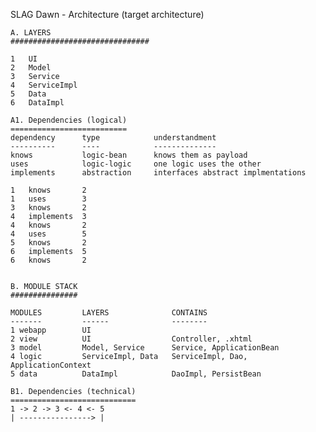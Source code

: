 SLAG Dawn - Architecture (target architecture)

    A. LAYERS 
    ###############################

    1   UI
    2   Model
    3   Service
    4   ServiceImpl
    5   Data
    6   DataImpl

    A1. Dependencies (logical)
    ==========================
    dependency      type            understandment
    ----------      ----            --------------
    knows           logic-bean      knows them as payload
    uses            logic-logic     one logic uses the other
    implements      abstraction     interfaces abstract implmentations

    1   knows       2
    1   uses        3
    3   knows       2
    4   implements  3
    4   knows       2
    4   uses        5
    5   knows       2
    6   implements  5
    6   knows       2   

    
    B. MODULE STACK
    ###############
            
    MODULES         LAYERS              CONTAINS
    -------         ------              --------
    1 webapp        UI                   
    2 view          UI                  Controller, .xhtml
    3 model         Model, Service      Service, ApplicationBean
    4 logic         ServiceImpl, Data   ServiceImpl, Dao, ApplicationContext
    5 data          DataImpl            DaoImpl, PersistBean
    
    B1. Dependencies (technical)
    ============================    
    1 -> 2 -> 3 <- 4 <- 5
    | ----------------> |
